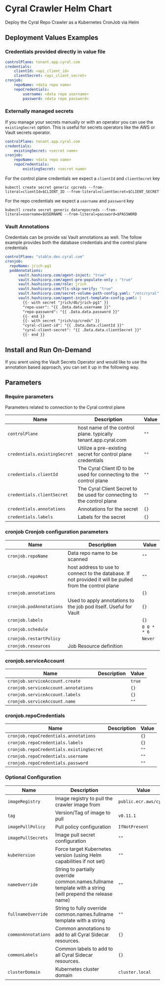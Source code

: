 # Cyral Crawler Helm Chart

Deploy the Cyral Repo Crawler as a Kubernetes CronJob via Helm

## Deployment Values Examples

### Credentials provided directly in value file

```yaml
controlPlane: tenant.app.cyral.com
credentials:
    clientId: <api_client_id>
    clientSecret: <api_client_secret>
cronjob:
    repoName: <data repo name>
    repoCredentials:
        username: <data repo username>
        password: <data repo password>

```

### Externally managed secrets

If you manage your secrets manually or with an operator you can use the `existingSecret` option.
This is useful for secrets operators like the AWS or Vault secrets operator.

```yaml
controlPlane: tenant.app.cyral.com
credentials:
    existingSecret: <secret name>
cronjob:
    repoName: <data repo name>
    repoCredentials:
        existingSecret: <secret name>

```

For the control plane credentials we expect a `clientId` and `clientSecret` key

```shell
kubectl create secret generic cpcreds --from-literal=clientId=$CLIENT_ID --from-literal=clientSecret=$CLIENT_SECRET
```

For the repo credentials we expect a `username` and `password` key

```shell
kubectl create secret generic datarepocreds --from-literal=username=$USERNAME --from-literal=password=$PASSWORD
```

### Vault Annotations

Credentials can be provide vai Vault annotations as well. The follow example provides both the database credentials
and the control plane credentials

```yaml
controlPlane: "stable.dev.cyral.com"
cronjob:
  repoName: jrich-pg1
  podAnnotations:
      vault.hashicorp.com/agent-inject: "true"
      vault.hashicorp.com/agent-pre-populate-only : "true"
      vault.hashicorp.com/role: jrich
      vault.hashicorp.com/tls-skip-verify: "true"
      vault.hashicorp.com/secret-volume-path-config.yaml: "/etc/cyral"
      vault.hashicorp.com/agent-inject-template-config.yaml: |
        {{- with secret "jrich/db/jrich-pg1" }}
        "repo-user": "{{ .Data.data.username }}"
        "repo-password": "{{ .Data.data.password }}"
        {{- end }}
        {{- with secret "jrich/cp/creds" }}
        "cyral-client-id": "{{ .Data.data.clientId }}"
        "cyral-client-secret": "{{ .Data.data.clientSecret }}"
        {{- end }}
```


## Install and Run On-Demand



If you arent using the Vault Secrets Operator and would like to use the annotation based approach, you can set it up in the following way.


## Parameters

### Require parameters

Parameters related to connection to the Cyral control plane

| Name                         | Description                                                            | Value |
| ---------------------------- | ---------------------------------------------------------------------- | ----- |
| `controlPlane`               | host name of the control plane. typically tenant.app.cyral.com         | `""`  |
| `credentials.existingSecret` | Utilize a pre-existing secret for control plane credentials            | `""`  |
| `credentials.clientId`       | The Cyral Client ID to be used for connecting to the control plane     | `""`  |
| `credentials.clientSecret`   | The Cyral Client Secret to be used for connecting to the control plane | `""`  |
| `credentials.annotations`    | Annotations for the secret                                             | `{}`  |
| `credentials.labels`         | Labels for the secret                                                  | `{}`  |

### cronjob Cronjob configuration parameters

| Name                     | Description                                                                                              | Value       |
| ------------------------ | -------------------------------------------------------------------------------------------------------- | ----------- |
| `cronjob.repoName`       | Data repo name to be scanned                                                                             | `""`        |
| `cronjob.repoHost`       | host address to use to connect to the database. If not provided it will be pulled from the control plane | `""`        |
| `cronjob.annotations`    |                                                                                                          | `{}`        |
| `cronjob.podAnnotations` | Used to apply annotations to the job pod itself. Useful for Vault                                        | `{}`        |
| `cronjob.labels`         |                                                                                                          | `{}`        |
| `cronjob.schedule`       |                                                                                                          | `0 0 * * 6` |
| `cronjob.restartPolicy`  |                                                                                                          | `Never`     |
| `cronjob.resources`      | Job Resource definition                                                                                  |             |

### cronjob.serviceAccount

| Name                                 | Description | Value  |
| ------------------------------------ | ----------- | ------ |
| `cronjob.serviceAccount.create`      |             | `true` |
| `cronjob.serviceAccount.annotations` |             | `{}`   |
| `cronjob.serviceAccount.labels`      |             | `{}`   |
| `cronjob.serviceAccount.name`        |             | `""`   |

### cronjob.repoCredentials

| Name                                     | Description | Value |
| ---------------------------------------- | ----------- | ----- |
| `cronjob.repoCredentials.annotations`    |             | `{}`  |
| `cronjob.repoCredentials.labels`         |             | `{}`  |
| `cronjob.repoCredentials.existingSecret` |             | `""`  |
| `cronjob.repoCredentials.username`       |             | `""`  |
| `cronjob.repoCredentials.password`       |             | `""`  |

### Optional Configuration

| Name                | Description                                                                                               | Value                  |
| ------------------- | --------------------------------------------------------------------------------------------------------- | ---------------------- |
| `imageRegistry`     | Image registry to pull the crawler image from                                                             | `public.ecr.aws/cyral` |
| `tag`               | Version/Tag of image to pull                                                                              | `v0.11.1`              |
| `imagePullPolicy`   | Pull policy configuration                                                                                 | `IfNotPresent`         |
| `imagePullSecrets`  | Image pull secret configuration                                                                           | `""`                   |
| `kubeVersion`       | Force target Kubernetes version (using Helm capabilities if not set)                                      | `""`                   |
| `nameOverride`      | String to partially override common.names.fullname template with a string (will prepend the release name) | `""`                   |
| `fullnameOverride`  | String to fully override common.names.fullname template with a string                                     | `""`                   |
| `commonAnnotations` | Common annotations to add to all Cyral Sidecar resources.                                                 | `{}`                   |
| `commonLabels`      | Common labels to add to all Cyral Sidecar resources.                                                      | `{}`                   |
| `clusterDomain`     | Kubernetes cluster domain                                                                                 | `cluster.local`        |
